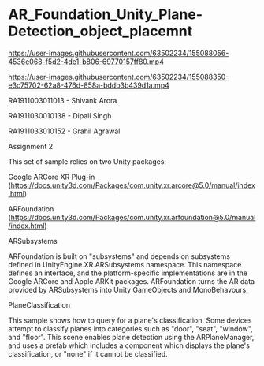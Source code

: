 # AR_Foundation_Unity_Plane-Detection_object_placemnt


https://user-images.githubusercontent.com/63502234/155088056-4536e068-f5d2-4de1-b806-69770157ff80.mp4



https://user-images.githubusercontent.com/63502234/155088350-e3c75702-62a8-476d-858a-bddb3b439d1a.mp4


RA1911003011013 - Shivank Arora


RA1911030010138 - Dipali Singh


RA1911033010152 - Grahil Agrawal


Assignment 2





This set of sample relies on two Unity packages:

Google ARCore XR Plug-in (https://docs.unity3d.com/Packages/com.unity.xr.arcore@5.0/manual/index.html)



ARFoundation (https://docs.unity3d.com/Packages/com.unity.xr.arfoundation@5.0/manual/index.html)


ARSubsystems

ARFoundation is built on "subsystems" and depends on subsystems defined in UnityEngine.XR.ARSubsystems namespace. This namespace defines an interface, and the platform-specific implementations are in the Google ARCore and Apple ARKit packages. ARFoundation turns the AR data provided by ARSubsystems into Unity GameObjects and MonoBehavours.


PlaneClassification

This sample shows how to query for a plane's classification. Some devices attempt to classify planes into categories such as "door", "seat", "window", and "floor". This scene enables plane detection using the ARPlaneManager, and uses a prefab which includes a component which displays the plane's classification, or "none" if it cannot be classified.
